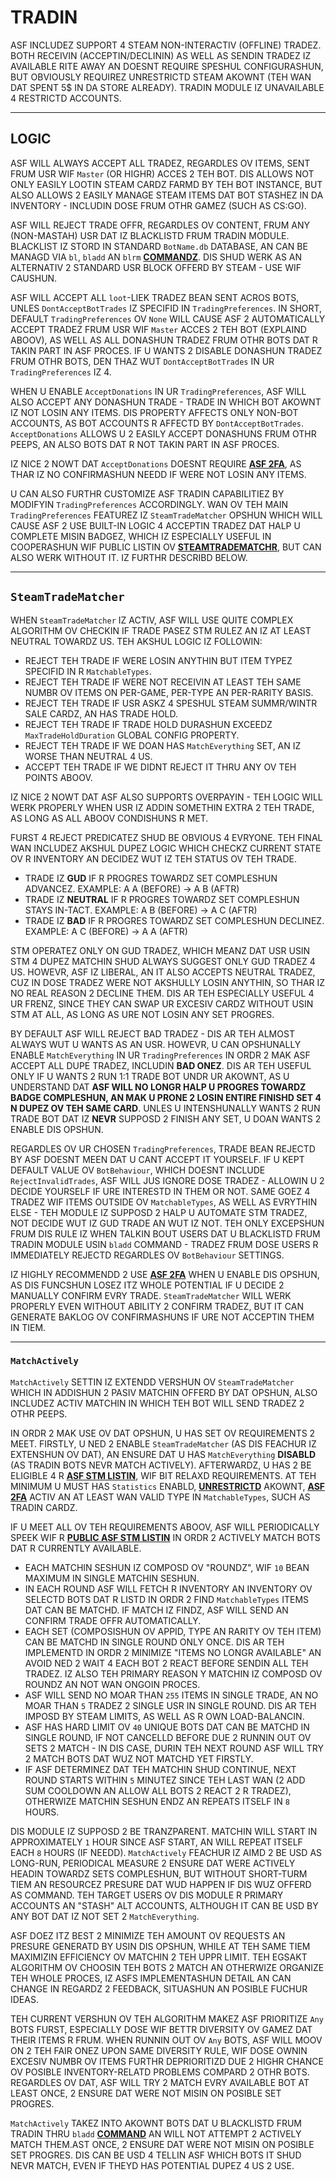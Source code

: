 # TRADIN

ASF INCLUDEZ SUPPORT 4 STEAM NON-INTERACTIV (OFFLINE) TRADEZ. BOTH RECEIVIN (ACCEPTIN/DECLININ) AS WELL AS SENDIN TRADEZ IZ AVAILABLE RITE AWAY AN DOESNT REQUIRE SPESHUL CONFIGURASHUN, BUT OBVIOUSLY REQUIREZ UNRESTRICTD STEAM AKOWNT (TEH WAN DAT SPENT 5$ IN DA STORE ALREADY). TRADIN MODULE IZ UNAVAILABLE 4 RESTRICTD ACCOUNTS.

---

## LOGIC

ASF WILL ALWAYS ACCEPT ALL TRADEZ, REGARDLES OV ITEMS, SENT FRUM USR WIF `Master` (OR HIGHR) ACCES 2 TEH BOT. DIS ALLOWS NOT ONLY EASILY LOOTIN STEAM CARDZ FARMD BY TEH BOT INSTANCE, BUT ALSO ALLOWS 2 EASILY MANAGE STEAM ITEMS DAT BOT STASHEZ IN DA INVENTORY - INCLUDIN DOSE FRUM OTHR GAMEZ (SUCH AS CS:GO).

ASF WILL REJECT TRADE OFFR, REGARDLES OV CONTENT, FRUM ANY (NON-MASTAH) USR DAT IZ BLACKLISTD FRUM TRADIN MODULE. BLACKLIST IZ STORD IN STANDARD `BotName.db` DATABASE, AN CAN BE MANAGD VIA `bl`, `bladd` AN `blrm` **[COMMANDZ](https://github.com/JustArchiNET/ArchiSteamFarm/wiki/Commands-lol-US)**. DIS SHUD WERK AS AN ALTERNATIV 2 STANDARD USR BLOCK OFFERD BY STEAM - USE WIF CAUSHUN.

ASF WILL ACCEPT ALL `loot`-LIEK TRADEZ BEAN SENT ACROS BOTS, UNLES `DontAcceptBotTrades` IZ SPECIFID IN `TradingPreferences`. IN SHORT, DEFAULT `TradingPreferences` OV `None` WILL CAUSE ASF 2 AUTOMATICALLY ACCEPT TRADEZ FRUM USR WIF `Master` ACCES 2 TEH BOT (EXPLAIND ABOOV), AS WELL AS ALL DONASHUN TRADEZ FRUM OTHR BOTS DAT R TAKIN PART IN ASF PROCES. IF U WANTS 2 DISABLE DONASHUN TRADEZ FRUM OTHR BOTS, DEN THAZ WUT `DontAcceptBotTrades` IN UR `TradingPreferences` IZ 4.

WHEN U ENABLE `AcceptDonations` IN UR `TradingPreferences`, ASF WILL ALSO ACCEPT ANY DONASHUN TRADE - TRADE IN WHICH BOT AKOWNT IZ NOT LOSIN ANY ITEMS. DIS PROPERTY AFFECTS ONLY NON-BOT ACCOUNTS, AS BOT ACCOUNTS R AFFECTD BY `DontAcceptBotTrades`. `AcceptDonations` ALLOWS U 2 EASILY ACCEPT DONASHUNS FRUM OTHR PEEPS, AN ALSO BOTS DAT R NOT TAKIN PART IN ASF PROCES.

IZ NICE 2 NOWT DAT `AcceptDonations` DOESNT REQUIRE **[ASF 2FA](https://github.com/JustArchiNET/ArchiSteamFarm/wiki/Two-factor-authentication-lol-US)**, AS THAR IZ NO CONFIRMASHUN NEEDD IF WERE NOT LOSIN ANY ITEMS.

U CAN ALSO FURTHR CUSTOMIZE ASF TRADIN CAPABILITIEZ BY MODIFYIN `TradingPreferences` ACCORDINGLY. WAN OV TEH MAIN `TradingPreferences` FEATUREZ IZ `SteamTradeMatcher` OPSHUN WHICH WILL CAUSE ASF 2 USE BUILT-IN LOGIC 4 ACCEPTIN TRADEZ DAT HALP U COMPLETE MISIN BADGEZ, WHICH IZ ESPECIALLY USEFUL IN COOPERASHUN WIF PUBLIC LISTIN OV **[STEAMTRADEMATCHR](https://www.steamtradematcher.com)**, BUT CAN ALSO WERK WITHOUT IT. IZ FURTHR DESCRIBD BELOW.

---

## `SteamTradeMatcher`

WHEN `SteamTradeMatcher` IZ ACTIV, ASF WILL USE QUITE COMPLEX ALGORITHM OV CHECKIN IF TRADE PASEZ STM RULEZ AN IZ AT LEAST NEUTRAL TOWARDZ US. TEH AKSHUL LOGIC IZ FOLLOWIN:

- REJECT TEH TRADE IF WERE LOSIN ANYTHIN BUT ITEM TYPEZ SPECIFID IN R `MatchableTypes`.
- REJECT TEH TRADE IF WERE NOT RECEIVIN AT LEAST TEH SAME NUMBR OV ITEMS ON PER-GAME, PER-TYPE AN PER-RARITY BASIS.
- REJECT TEH TRADE IF USR ASKZ 4 SPESHUL STEAM SUMMR/WINTR SALE CARDZ, AN HAS TRADE HOLD.
- REJECT TEH TRADE IF TRADE HOLD DURASHUN EXCEEDZ `MaxTradeHoldDuration` GLOBAL CONFIG PROPERTY.
- REJECT TEH TRADE IF WE DOAN HAS `MatchEverything` SET, AN IZ WORSE THAN NEUTRAL 4 US.
- ACCEPT TEH TRADE IF WE DIDNT REJECT IT THRU ANY OV TEH POINTS ABOOV.

IZ NICE 2 NOWT DAT ASF ALSO SUPPORTS OVERPAYIN - TEH LOGIC WILL WERK PROPERLY WHEN USR IZ ADDIN SOMETHIN EXTRA 2 TEH TRADE, AS LONG AS ALL ABOOV CONDISHUNS R MET.

FURST 4 REJECT PREDICATEZ SHUD BE OBVIOUS 4 EVRYONE. TEH FINAL WAN INCLUDEZ AKSHUL DUPEZ LOGIC WHICH CHECKZ CURRENT STATE OV R INVENTORY AN DECIDEZ WUT IZ TEH STATUS OV TEH TRADE.

- TRADE IZ **GUD** IF R PROGRES TOWARDZ SET COMPLESHUN ADVANCEZ. EXAMPLE: A A (BEFORE) -> A B (AFTR)
- TRADE IZ **NEUTRAL** IF R PROGRES TOWARDZ SET COMPLESHUN STAYS IN-TACT. EXAMPLE: A B (BEFORE) -> A C (AFTR)
- TRADE IZ **BAD** IF R PROGRES TOWARDZ SET COMPLESHUN DECLINEZ. EXAMPLE: A C (BEFORE) -> A A (AFTR)

STM OPERATEZ ONLY ON GUD TRADEZ, WHICH MEANZ DAT USR USIN STM 4 DUPEZ MATCHIN SHUD ALWAYS SUGGEST ONLY GUD TRADEZ 4 US. HOWEVR, ASF IZ LIBERAL, AN IT ALSO ACCEPTS NEUTRAL TRADEZ, CUZ IN DOSE TRADEZ WERE NOT AKSHULLY LOSIN ANYTHIN, SO THAR IZ NO REAL REASON 2 DECLINE THEM. DIS AR TEH ESPECIALLY USEFUL 4 UR FRENZ, SINCE THEY CAN SWAP UR EXCESIV CARDZ WITHOUT USIN STM AT ALL, AS LONG AS URE NOT LOSIN ANY SET PROGRES.

BY DEFAULT ASF WILL REJECT BAD TRADEZ - DIS AR TEH ALMOST ALWAYS WUT U WANTS AS AN USR. HOWEVR, U CAN OPSHUNALLY ENABLE `MatchEverything` IN UR `TradingPreferences` IN ORDR 2 MAK ASF ACCEPT ALL DUPE TRADEZ, INCLUDIN **BAD ONEZ**. DIS AR TEH USEFUL ONLY IF U WANTS 2 RUN 1:1 TRADE BOT UNDR UR AKOWNT, AS U UNDERSTAND DAT **ASF WILL NO LONGR HALP U PROGRES TOWARDZ BADGE COMPLESHUN, AN MAK U PRONE 2 LOSIN ENTIRE FINISHD SET 4 N DUPEZ OV TEH SAME CARD**. UNLES U INTENSHUNALLY WANTS 2 RUN TRADE BOT DAT IZ **NEVR** SUPPOSD 2 FINISH ANY SET, U DOAN WANTS 2 ENABLE DIS OPSHUN.

REGARDLES OV UR CHOSEN `TradingPreferences`, TRADE BEAN REJECTD BY ASF DOESNT MEEN DAT U CANT ACCEPT IT YOURSELF. IF U KEPT DEFAULT VALUE OV `BotBehaviour`, WHICH DOESNT INCLUDE `RejectInvalidTrades`, ASF WILL JUS IGNORE DOSE TRADEZ - ALLOWIN U 2 DECIDE YOURSELF IF URE INTERESTD IN THEM OR NOT. SAME GOEZ 4 TRADEZ WIF ITEMS OUTSIDE OV `MatchableTypes`, AS WELL AS EVRYTHIN ELSE - TEH MODULE IZ SUPPOSD 2 HALP U AUTOMATE STM TRADEZ, NOT DECIDE WUT IZ GUD TRADE AN WUT IZ NOT. TEH ONLY EXCEPSHUN FRUM DIS RULE IZ WHEN TALKIN BOUT USERS DAT U BLACKLISTD FRUM TRADIN MODULE USIN `bladd` COMMAND - TRADEZ FRUM DOSE USERS R IMMEDIATELY REJECTD REGARDLES OV `BotBehaviour` SETTINGS.

IZ HIGHLY RECOMMENDD 2 USE **[ASF 2FA](https://github.com/JustArchiNET/ArchiSteamFarm/wiki/Two-factor-authentication-lol-US)** WHEN U ENABLE DIS OPSHUN, AS DIS FUNCSHUN LOSEZ ITZ WHOLE POTENTIAL IF U DECIDE 2 MANUALLY CONFIRM EVRY TRADE. `SteamTradeMatcher` WILL WERK PROPERLY EVEN WITHOUT ABILITY 2 CONFIRM TRADEZ, BUT IT CAN GENERATE BAKLOG OV CONFIRMASHUNS IF URE NOT ACCEPTIN THEM IN TIEM.

---

### `MatchActively`

`MatchActively` SETTIN IZ EXTENDD VERSHUN OV `SteamTradeMatcher` WHICH IN ADDISHUN 2 PASIV MATCHIN OFFERD BY DAT OPSHUN, ALSO INCLUDEZ ACTIV MATCHIN IN WHICH TEH BOT WILL SEND TRADEZ 2 OTHR PEEPS.

IN ORDR 2 MAK USE OV DAT OPSHUN, U HAS SET OV REQUIREMENTS 2 MEET. FIRSTLY, U NED 2 ENABLE `SteamTradeMatcher` (AS DIS FEACHUR IZ EXTENSHUN OV DAT), AN ENSURE DAT U HAS `MatchEverything` **DISABLD** (AS TRADIN BOTS NEVR MATCH ACTIVELY). AFTERWARDZ, U HAS 2 BE ELIGIBLE 4 R **[ASF STM LISTIN](https://github.com/JustArchiNET/ArchiSteamFarm/wiki/Statistics-lol-US#current-privacy-policy)**, WIF BIT RELAXD REQUIREMENTS. AT TEH MINIMUM U MUST HAS `Statistics` ENABLD, **[UNRESTRICTD](https://support.steampowered.com/kb_article.php?ref=3330-IAGK-7663)** AKOWNT, **[ASF 2FA](https://github.com/JustArchiNET/ArchiSteamFarm/wiki/Two-factor-authentication-lol-US#asf-2fa)** ACTIV AN AT LEAST WAN VALID TYPE IN `MatchableTypes`, SUCH AS TRADIN CARDZ.

IF U MEET ALL OV TEH REQUIREMENTS ABOOV, ASF WILL PERIODICALLY SPEEK WIF R **[PUBLIC ASF STM LISTIN](https://github.com/JustArchiNET/ArchiSteamFarm/wiki/Statistics-lol-US#public-asf-stm-listin)** IN ORDR 2 ACTIVELY MATCH BOTS DAT R CURRENTLY AVAILABLE.

- EACH MATCHIN SESHUN IZ COMPOSD OV "ROUNDZ", WIF `10` BEAN MAXIMUM IN SINGLE MATCHIN SESHUN.
- IN EACH ROUND ASF WILL FETCH R INVENTORY AN INVENTORY OV SELECTD BOTS DAT R LISTD IN ORDR 2 FIND `MatchableTypes` ITEMS DAT CAN BE MATCHD. IF MATCH IZ FINDZ, ASF WILL SEND AN CONFIRM TRADE OFFR AUTOMATICALLY.
- EACH SET (COMPOSISHUN OV APPID, TYPE AN RARITY OV TEH ITEM) CAN BE MATCHD IN SINGLE ROUND ONLY ONCE. DIS AR TEH IMPLEMENTD IN ORDR 2 MINIMIZE "ITEMS NO LONGR AVAILABLE" AN AVOID NED 2 WAIT 4 EACH BOT 2 REACT BEFORE SENDIN ALL TEH TRADEZ. IZ ALSO TEH PRIMARY REASON Y MATCHIN IZ COMPOSD OV ROUNDZ AN NOT WAN ONGOIN PROCES.
- ASF WILL SEND NO MOAR THAN `255` ITEMS IN SINGLE TRADE, AN NO MOAR THAN `5` TRADEZ 2 SINGLE USR IN SINGLE ROUND. DIS AR TEH IMPOSD BY STEAM LIMITS, AS WELL AS R OWN LOAD-BALANCIN.
- ASF HAS HARD LIMIT OV `40` UNIQUE BOTS DAT CAN BE MATCHD IN SINGLE ROUND, IF NOT CANCELLD BEFORE DUE 2 RUNNIN OUT OV SETS 2 MATCH - IN DIS CASE, DURIN TEH NEXT ROUND ASF WILL TRY 2 MATCH BOTS DAT WUZ NOT MATCHD YET FIRSTLY.
- IF ASF DETERMINEZ DAT TEH MATCHIN SHUD CONTINUE, NEXT ROUND STARTS WITHIN `5` MINUTEZ SINCE TEH LAST WAN (2 ADD SUM COOLDOWN AN ALLOW ALL BOTS 2 REACT 2 R TRADEZ), OTHERWIZE MATCHIN SESHUN ENDZ AN REPEATS ITSELF IN `8` HOURS.

DIS MODULE IZ SUPPOSD 2 BE TRANZPARENT. MATCHIN WILL START IN APPROXIMATELY `1` HOUR SINCE ASF START, AN WILL REPEAT ITSELF EACH `8` HOURS (IF NEEDD). `MatchActively` FEACHUR IZ AIMD 2 BE USD AS LONG-RUN, PERIODICAL MEASURE 2 ENSURE DAT WERE ACTIVELY HEADIN TOWARDZ SETS COMPLESHUN, BUT WITHOUT SHORT-TURM TIEM AN RESOURCEZ PRESURE DAT WUD HAPPEN IF DIS WUZ OFFERD AS COMMAND. TEH TARGET USERS OV DIS MODULE R PRIMARY ACCOUNTS AN "STASH" ALT ACCOUNTS, ALTHOUGH IT CAN BE USD BY ANY BOT DAT IZ NOT SET 2 `MatchEverything`.

ASF DOEZ ITZ BEST 2 MINIMIZE TEH AMOUNT OV REQUESTS AN PRESURE GENERATD BY USIN DIS OPSHUN, WHILE AT TEH SAME TIEM MAXIMIZIN EFFICIENCY OV MATCHIN 2 TEH UPPR LIMIT. TEH EGSAKT ALGORITHM OV CHOOSIN TEH BOTS 2 MATCH AN OTHERWIZE ORGANIZE TEH WHOLE PROCES, IZ ASFS IMPLEMENTASHUN DETAIL AN CAN CHANGE IN REGARDZ 2 FEEDBACK, SITUASHUN AN POSIBLE FUCHUR IDEAS.

TEH CURRENT VERSHUN OV TEH ALGORITHM MAKEZ ASF PRIORITIZE `Any` BOTS FURST, ESPECIALLY DOSE WIF BETTR DIVERSITY OV GAMEZ DAT THEIR ITEMS R FRUM. WHEN RUNNIN OUT OV `Any` BOTS, ASF WILL MOOV ON 2 TEH FAIR ONEZ UPON SAME DIVERSITY RULE, WIF DOSE OWNIN EXCESIV NUMBR OV ITEMS FURTHR DEPRIORITIZD DUE 2 HIGHR CHANCE OV POSIBLE INVENTORY-RELATD PROBLEMS COMPARD 2 OTHR BOTS. REGARDLES OV DAT, ASF WILL TRY 2 MATCH EVRY AVAILABLE BOT AT LEAST ONCE, 2 ENSURE DAT WERE NOT MISIN ON POSIBLE SET PROGRES.

`MatchActively` TAKEZ INTO AKOWNT BOTS DAT U BLACKLISTD FRUM TRADIN THRU `bladd` **[COMMAND](https://github.com/JustArchiNET/ArchiSteamFarm/wiki/Commands-lol-US)** AN WILL NOT ATTEMPT 2 ACTIVELY MATCH THEM.AST ONCE, 2 ENSURE DAT WERE NOT MISIN ON POSIBLE SET PROGRES. DIS CAN BE USD 4 TELLIN ASF WHICH BOTS IT SHUD NEVR MATCH, EVEN IF THEYD HAS POTENTIAL DUPEZ 4 US 2 USE.